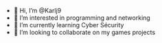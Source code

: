 - 👋 Hi, I’m @Karlj9
- 👀 I’m interested in programming and networking
- 🌱 I’m currently learning Cyber Sécurity
- 💞️ I’m looking to collaborate on my games projects

<!---
Karlj9/Karlj9 is a ✨ special ✨ repository because its `README.md` (this file) appears on your GitHub profile.
You can click the Preview link to take a look at your changes.
--->
